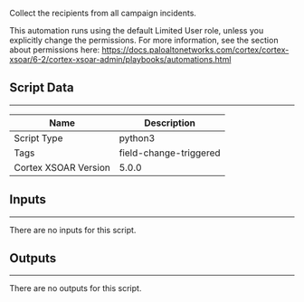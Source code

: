 Collect the recipients from all campaign incidents.

This automation runs using the default Limited User role, unless you explicitly change the permissions.
For more information, see the section about permissions here:
<https://docs.paloaltonetworks.com/cortex/cortex-xsoar/6-2/cortex-xsoar-admin/playbooks/automations.html>

## Script Data

---

| **Name** | **Description** |
| --- | --- |
| Script Type | python3 |
| Tags | field-change-triggered |
| Cortex XSOAR Version | 5.0.0 |

## Inputs

---
There are no inputs for this script.

## Outputs

---
There are no outputs for this script.
